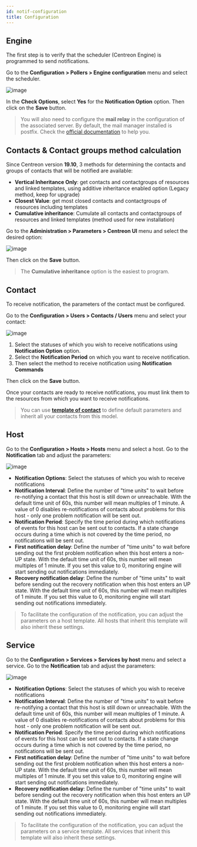 ```yaml
---
id: notif-configuration
title: Configuration
---
```


## Engine

The first step is to verify that the scheduler (Centreon Engine) is programmed to send notifications.

Go to the **Configuration > Pollers > Engine configuration** menu and select the scheduler.

![image](assets/alerts/notif_engine_conf.png)

In the **Check Options**, select **Yes** for the **Notification Option** option. Then click on the **Save** button.

> You will also need to configure the **mail relay** in the configuration of the associated server.
> By default, the mail manager installed is postfix. Check the [official documentation](http://www.postfix.org/BASIC_CONFIGURATION_README.html) to help you.


## Contacts & Contact groups method calculation

Since Centreon version **19.10**, 3 methods for determining the contacts and groups of contacts that will be notified
are available:

* **Vertical Inheritance Only**: get contacts and contactgroups of resources and linked templates, using additive
  inheritance enabled option (Legacy method, keep for upgrade)
* **Closest Value**: get most closed contacts and contactgroups of resources including templates
* **Cumulative inheritance**: Cumulate all contacts and contactgroups of resources and linked templates (method used
  for new installation)

Go to the **Administration > Parameters > Centreon UI** menu and select the desired option:

![image](assets/alerts/notif_centreon_config.png)

Then click on the **Save** button.

> The **Cumulative inheritance** option is the easiest to program.

## Contact

To receive notification, the parameters of the contact must be configured.

Go to the **Configuration > Users > Contacts / Users** menu and select your contact:

![image](assets/alerts/notif_contact_config.png)

1. Select the statuses of which you wish to receive notifications using **Notification Option** option.
2. Select the **Notification Period** on which you want to receive notification.
3. Then select the method to receive notification using **Notification Commands**

Then click on the **Save** button.

Once your contacts are ready to receive notifications, you must link them to the resources from which you want to
receive notifications.

> You can use **[template of contact](../monitoring/templates#contact-templates)** to define default parameters and
> inherit all your contacts from this model. 

## Host

Go to the **Configuration > Hosts > Hosts** menu and select a host. Go to the **Notification** tab and adjust the
parameters:

![image](assets/alerts/notif_host_config.png)

* **Notification Options**: Select the statuses of which you wish to receive notifications
* **Notification Interval**: Define the number of "time units" to wait before re-notifying a contact that this host is
  still down or unreachable. With the default time unit of 60s, this number will mean multiples of 1 minute. A value of
  0 disables re-notifications of contacts about problems for this host - only one problem notification will be sent out.
* **Notification Period**: Specify the time period during which notifications of events for this host can be sent out
  to contacts. If a state change occurs during a time which is not covered by the time period, no notifications will be
  sent out.
* **First notification delay**: Define the number of "time units" to wait before sending out the first problem
  notification when this host enters a non-UP state. With the default time unit of 60s, this number will mean multiples
  of 1 minute. If you set this value to 0, monitoring engine will start sending out notifications immediately.
* **Recovery notification delay**: Define the number of "time units" to wait before sending out the recovery
  notification when this host enters an UP state. With the default time unit of 60s, this number will mean multiples of
  1 minute. If you set this value to 0, monitoring engine will start sending out notifications immediately.

> To facilitate the configuration of the notification, you can adjust the parameters on a host template. All hosts that
> inherit this template will also inherit these settings.

## Service

Go to the **Configuration > Services > Services by host** menu and select a service. Go to the **Notification** tab and
adjust the parameters:

![image](assets/alerts/notif_service_config.png)

* **Notification Options**: Select the statuses of which you wish to receive notifications
* **Notification Interval**: Define the number of "time units" to wait before re-notifying a contact that this host is
  still down or unreachable. With the default time unit of 60s, this number will mean multiples of 1 minute. A value of
  0 disables re-notifications of contacts about problems for this host - only one problem notification will be sent out.
* **Notification Period**: Specify the time period during which notifications of events for this host can be sent out
  to contacts. If a state change occurs during a time which is not covered by the time period, no notifications will be
  sent out.
* **First notification delay**: Define the number of "time units" to wait before sending out the first problem
  notification when this host enters a non-UP state. With the default time unit of 60s, this number will mean multiples
  of 1 minute. If you set this value to 0, monitoring engine will start sending out notifications immediately.
* **Recovery notification delay**: Define the number of "time units" to wait before sending out the recovery
  notification when this host enters an UP state. With the default time unit of 60s, this number will mean multiples of
  1 minute. If you set this value to 0, monitoring engine will start sending out notifications immediately.

> To facilitate the configuration of the notification, you can adjust the parameters on a service template. All services
> that inherit this template will also inherit these settings.

